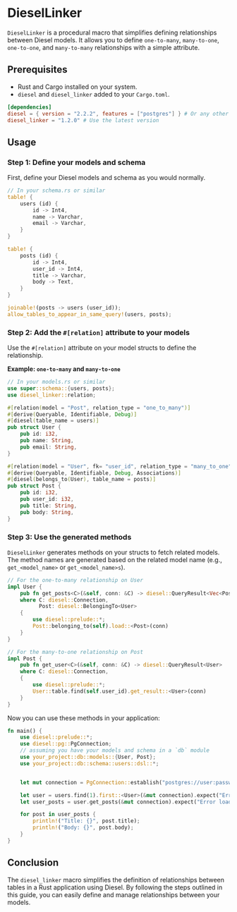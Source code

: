 # DieselLinker

`DieselLinker` is a procedural macro that simplifies defining relationships between Diesel models. It allows you to define `one-to-many`, `many-to-one`, `one-to-one`, and `many-to-many` relationships with a simple attribute.

## Prerequisites

*   Rust and Cargo installed on your system.
*   `diesel` and `diesel_linker` added to your `Cargo.toml`.

```toml
[dependencies]
diesel = { version = "2.2.2", features = ["postgres"] } # Or any other backend
diesel_linker = "1.2.0" # Use the latest version
```

## Usage

### Step 1: Define your models and schema

First, define your Diesel models and schema as you would normally.

```rust
// In your schema.rs or similar
table! {
    users (id) {
        id -> Int4,
        name -> Varchar,
        email -> Varchar,
    }
}

table! {
    posts (id) {
        id -> Int4,
        user_id -> Int4,
        title -> Varchar,
        body -> Text,
    }
}

joinable!(posts -> users (user_id));
allow_tables_to_appear_in_same_query!(users, posts);
```

### Step 2: Add the `#[relation]` attribute to your models

Use the `#[relation]` attribute on your model structs to define the relationship.

**Example: `one-to-many` and `many-to-one`**

```rust
// In your models.rs or similar
use super::schema::{users, posts};
use diesel_linker::relation;

#[relation(model = "Post", relation_type = "one_to_many")]
#[derive(Queryable, Identifiable, Debug)]
#[diesel(table_name = users)]
pub struct User {
    pub id: i32,
    pub name: String,
    pub email: String,
}

#[relation(model = "User", fk= "user_id", relation_type = "many_to_one")]
#[derive(Queryable, Identifiable, Debug, Associations)]
#[diesel(belongs_to(User), table_name = posts)]
pub struct Post {
    pub id: i32,
    pub user_id: i32,
    pub title: String,
    pub body: String,
}
```

### Step 3: Use the generated methods

`DieselLinker` generates methods on your structs to fetch related models. The method names are generated based on the related model name (e.g., `get_<model_name>` or `get_<model_name>s`).

```rust
// For the one-to-many relationship on User
impl User {
    pub fn get_posts<C>(&self, conn: &C) -> diesel::QueryResult<Vec<Post>>
    where C: diesel::Connection,
          Post: diesel::BelongingTo<User>
    {
        use diesel::prelude::*;
        Post::belonging_to(self).load::<Post>(conn)
    }
}

// For the many-to-one relationship on Post
impl Post {
    pub fn get_user<C>(&self, conn: &C) -> diesel::QueryResult<User>
    where C: diesel::Connection,
    {
        use diesel::prelude::*;
        User::table.find(self.user_id).get_result::<User>(conn)
    }
}
```

Now you can use these methods in your application:

```rust
fn main() {
    use diesel::prelude::*;
    use diesel::pg::PgConnection;
    // assuming you have your models and schema in a `db` module
    use your_project::db::models::{User, Post};
    use your_project::db::schema::users::dsl::*;


    let mut connection = PgConnection::establish("postgres://user:password@localhost/mydb").unwrap();

    let user = users.find(1).first::<User>(&mut connection).expect("Error loading user");
    let user_posts = user.get_posts(&mut connection).expect("Error loading user posts");

    for post in user_posts {
        println!("Title: {}", post.title);
        println!("Body: {}", post.body);
    }
}
```

## Conclusion

The `diesel_linker` macro simplifies the definition of relationships between tables in a Rust application using Diesel. By following the steps outlined in this guide, you can easily define and manage relationships between your models.